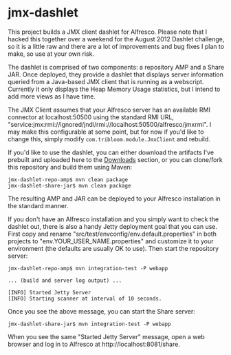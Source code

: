 # jmx-dashlet #

This project builds a JMX client dashlet for Alfresco. Please note that I hacked this together over a weekend for the August 2012 Dashlet challenge, so it is a little raw and there are a lot of improvements and bug fixes I plan to make, so use at your own risk.

The dashlet is comprised of two components: a repository AMP and a Share JAR. Once deployed, they provide a dashlet that displays server information queried from a Java-based JMX client that is running as a webscript. Currently it only displays the Heap Memory Usage statistics, but I intend to add more views as I have time. 

The JMX Client assumes that your Alfresco server has an available RMI connector at localhost:50500 using the standard RMI URL, "service:jmx:rmi://ignored/jndi/rmi://localhost:50500/alfresco/jmxrmi". I may make this configurable at some point, but for now if you'd like to change this, simply modify `com.tribloom.module.JmxClient` and rebuild.

If you'd like to use the dashlet, you can either download the artifacts I've prebuilt and uploaded here to the [Downloads](https://github.com/cmpaul/jmx-dashlet/downloads) section, or you can clone/fork this repository and build them using Maven:

	jmx-dashlet-repo-amp$ mvn clean package
	jmx-dashlet-share-jar$ mvn clean package

The resulting AMP and JAR can be deployed to your Alfresco installation in the standard manner. 

If you don't have an Alfresco installation and you simply want to check the dashlet out, there is also a handy Jetty deployment goal that you can use. First copy and rename "src/test/envconfig/env.default.properties" in both projects to "env.YOUR_USER_NAME.properties" and customize it to your environment (the defaults are usually OK to use). Then start the repository server:

	jmx-dashlet-repo-amp$ mvn integration-test -P webapp

	... (build and server log output) ...

	[INFO] Started Jetty Server
	[INFO] Starting scanner at interval of 10 seconds.

Once you see the above message, you can start the Share server:

	jmx-dashlet-share-jar$ mvn integration-test -P webapp

When you see the same "Started Jetty Server" message, open a web browser and log in to Alfresco at http://localhost:8081/share.

